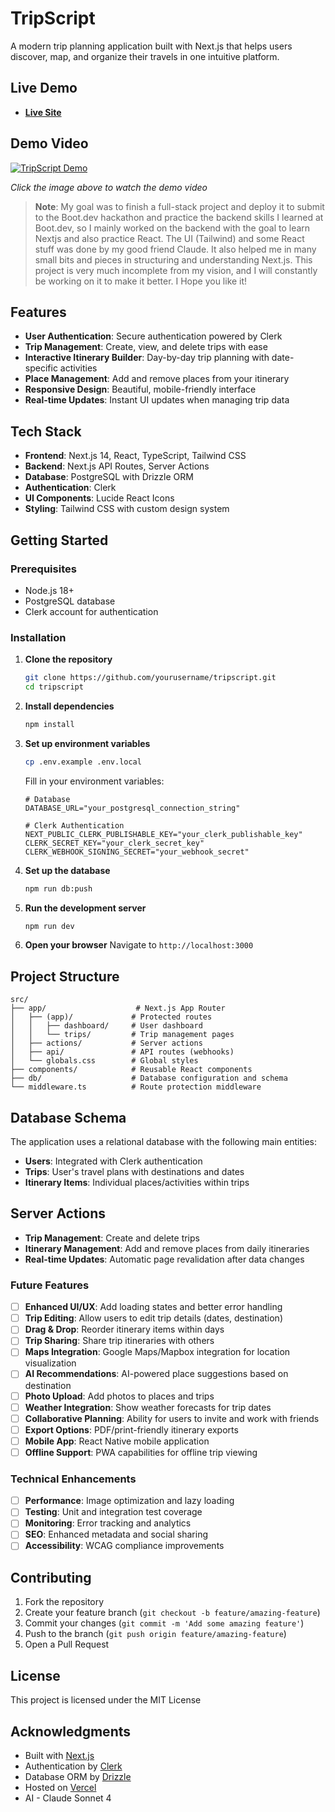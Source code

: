 # TripScript

A modern trip planning application built with Next.js that helps users discover, map, and organize their travels in one intuitive platform.

## Live Demo

- [**Live Site**](https://trip-script.adh1raj.me/)

## Demo Video

[![TripScript Demo](https://res.cloudinary.com/dskj7wqn8/image/upload/v1753674969/Your_Trips_mbg999.png)](https://res.cloudinary.com/dskj7wqn8/video/upload/v1753674790/My_Movie_bk8b2n.mp4)

*Click the image above to watch the demo video*

> **Note**: My goal was to finish a full-stack project and deploy it to submit to the Boot.dev hackathon and practice the backend skills I learned at Boot.dev, so I mainly worked on the backend with the goal to learn Nextjs and also practice React. The UI (Tailwind) and some React stuff was done by my good friend Claude. It also helped me in many small bits and pieces in structuring and understanding Next.js. This project is very much incomplete from my vision, and I will constantly be working on it to make it better. I Hope you like it!

## Features

- **User Authentication**: Secure authentication powered by Clerk
- **Trip Management**: Create, view, and delete trips with ease
- **Interactive Itinerary Builder**: Day-by-day trip planning with date-specific activities
- **Place Management**: Add and remove places from your itinerary
- **Responsive Design**: Beautiful, mobile-friendly interface
- **Real-time Updates**: Instant UI updates when managing trip data

## Tech Stack

- **Frontend**: Next.js 14, React, TypeScript, Tailwind CSS
- **Backend**: Next.js API Routes, Server Actions
- **Database**: PostgreSQL with Drizzle ORM
- **Authentication**: Clerk
- **UI Components**: Lucide React Icons
- **Styling**: Tailwind CSS with custom design system

## Getting Started

### Prerequisites

- Node.js 18+ 
- PostgreSQL database
- Clerk account for authentication

### Installation

1. **Clone the repository**
   ```bash
   git clone https://github.com/yourusername/tripscript.git
   cd tripscript
   ```

2. **Install dependencies**
   ```bash
   npm install
   ```

3. **Set up environment variables**
   ```bash
   cp .env.example .env.local
   ```
   
   Fill in your environment variables:
   ```env
   # Database
   DATABASE_URL="your_postgresql_connection_string"
   
   # Clerk Authentication
   NEXT_PUBLIC_CLERK_PUBLISHABLE_KEY="your_clerk_publishable_key"
   CLERK_SECRET_KEY="your_clerk_secret_key"
   CLERK_WEBHOOK_SIGNING_SECRET="your_webhook_secret"
   ```

4. **Set up the database**
   ```bash
   npm run db:push
   ```

5. **Run the development server**
   ```bash
   npm run dev
   ```

6. **Open your browser**
   Navigate to `http://localhost:3000`

## Project Structure

```
src/
├── app/                    # Next.js App Router
│   ├── (app)/             # Protected routes
│   │   ├── dashboard/     # User dashboard
│   │   └── trips/         # Trip management pages
│   ├── actions/           # Server actions
│   ├── api/               # API routes (webhooks)
│   └── globals.css        # Global styles
├── components/            # Reusable React components
├── db/                    # Database configuration and schema
└── middleware.ts          # Route protection middleware
```
## Database Schema

The application uses a relational database with the following main entities:

- **Users**: Integrated with Clerk authentication
- **Trips**: User's travel plans with destinations and dates
- **Itinerary Items**: Individual places/activities within trips

## Server Actions

- **Trip Management**: Create and delete trips
- **Itinerary Management**: Add and remove places from daily itineraries
- **Real-time Updates**: Automatic page revalidation after data changes

### Future Features
- [ ] **Enhanced UI/UX**: Add loading states and better error handling
- [ ] **Trip Editing**: Allow users to edit trip details (dates, destination)
- [ ] **Drag & Drop**: Reorder itinerary items within days
- [ ] **Trip Sharing**: Share trip itineraries with others
- [ ] **Maps Integration**: Google Maps/Mapbox integration for location visualization
- [ ] **AI Recommendations**: AI-powered place suggestions based on destination
- [ ] **Photo Upload**: Add photos to places and trips
- [ ] **Weather Integration**: Show weather forecasts for trip dates
- [ ] **Collaborative Planning**: Ability for users to invite and work with friends
- [ ] **Export Options**: PDF/print-friendly itinerary exports
- [ ] **Mobile App**: React Native mobile application
- [ ] **Offline Support**: PWA capabilities for offline trip viewing

### Technical Enhancements
- [ ] **Performance**: Image optimization and lazy loading
- [ ] **Testing**: Unit and integration test coverage
- [ ] **Monitoring**: Error tracking and analytics
- [ ] **SEO**: Enhanced metadata and social sharing
- [ ] **Accessibility**: WCAG compliance improvements

## Contributing

1. Fork the repository
2. Create your feature branch (`git checkout -b feature/amazing-feature`)
3. Commit your changes (`git commit -m 'Add some amazing feature'`)
4. Push to the branch (`git push origin feature/amazing-feature`)
5. Open a Pull Request

## License

This project is licensed under the MIT License

## Acknowledgments

- Built with [Next.js](https://nextjs.org/)
- Authentication by [Clerk](https://clerk.com/)
- Database ORM by [Drizzle](https://orm.drizzle.team/)
- Hosted on [Vercel](https://vercel.com/docs)
- AI - Claude Sonnet 4